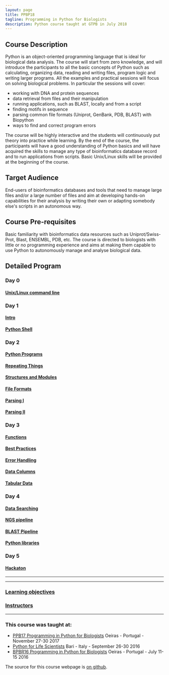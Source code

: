 ```yaml
---
layout: page
title: PPBP18
tagline: Programming in Python for Biologists
description: Python course taught at GTPB in July 2018
---
```




## Course Description

Python is an object-oriented programming language that is ideal for biological data analysis. The course will start from zero knowledge, and will introduce the participants to all the basic concepts of Python such as calculating, organizing data, reading and writing files, program logic and writing larger programs. All the examples and practical sessions will focus on solving biological problems. In particular the sessions will cover:

+ working with DNA and protein sequences
+ data retrieval from files and their manipulation
+ running applications, such as BLAST, locally and from a script
+ finding motifs in sequence
+ parsing common file formats (Uniprot, GenBank, PDB, BLAST) with Biopython
+ ways to find and correct program errors

The course will be highly interactive and the students will continuously put theory into practice while learning. By the end of the course, the participants will have a good understanding of Python basics and will have acquired the skills to manage any type of bioinformatics database record and to run applications from scripts. Basic Unix/Linux skills will be provided at the beginning of the course.


## Target Audience
End-users of bioinformatics databases and tools that need to manage large files and/or a large number of files and aim at developing hands-on capabilities for their analysis by writing their own or adapting somebody else's scripts in an autonomous way.


## Course Pre-requisites
Basic familiarity with bioinformatics data resources such as Uniprot/Swiss-Prot, Blast, ENSEMBL, PDB, etc. The course is directed to biologists with little or no programming experience and aims at making them capable to use Python to autonomously manage and analyse biological data.

## Detailed Program

### Day 0
#### [Unix/Linux command line](https://rawgit.com/BioinformaticsTraining/Critical-Guides/gh-pages/HTML/Flip_Day0.html)

### Day 1
#### [Intro](assets/intro.md)
#### [Python Shell](assets/pythonshell.md)


### Day 2
#### [Python Programs](assets/PythonPrograms.md)
#### [Repeating Things](assets/RepeatingThings.md)
#### [Structures and Modules](assets/PythonStructureModulesImport.md)
#### [File Formats](assets/FileFormats.md)
#### [Parsing I](assets/Parsing-Theory-I.md)
#### [Parsing II](assets/Parsing-Theory-II.md)  


### Day 3
#### [Functions](assets/functions.md)
#### [Best Practices](assets/BestPracticesInProgramming.md)
#### [Error Handling](assets/ErrorHandling.md)
#### [Data Columns](assets/DataColumns.md)
#### [Tabular Data](assets/TabularData.md)


### Day 4
#### [Data Searching](assets/DataSearching.md)
#### [NGS pipeline](assets/NGS_pipeline.md)
#### [BLAST Pipeline](assets/Running-BLAST_sys.argv.md)
#### [Python libraries](assets/tasks.md)

### Day 5
#### [Hackaton](assets/HACKATHON_TASKS.md)

---

---

### [Learning objectives](pages/learning_objective.html)

### [Instructors](pages/instructors.html)

---


### This course was taught at:

- [PPB17 Programming in Python for Biologists](ftp://gtpb.igc.gulbenkian.pt/bicourses/2017/PPB17/index.html) Oeiras - Portugal -  November 27-30 2017 <br/>
- [Python for Life Scientists](https://elixir-iib-training.github.io/website/docs/programme2016_copy.html) Bari - Italy - September 26-30 2016 </br>
- [BPBR16 Programming in Python for Biologists](http://gtpb.igc.gulbenkian.pt/bicourses/BPBR16/) Oeiras - Portugal - July 11-15 2016<br/>

The source for this course webpage is [on github](https://github.com/GTPB/Web_course_template).
